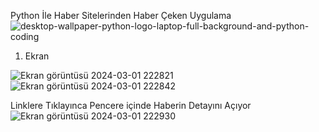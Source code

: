 Python İle Haber Sitelerinden Haber Çeken Uygulama
![desktop-wallpaper-python-logo-laptop-full-background-and-python-coding](https://github.com/sadikmentes/pythonHaberBotu/assets/67340558/683e68e6-8bd9-4e06-b4e8-ffecdf3dac76)

1. Ekran

![Ekran görüntüsü 2024-03-01 222821](https://github.com/sadikmentes/pythonHaberBotu/assets/67340558/317e12cd-bb95-4352-9729-021d88fa64b3)
![Ekran görüntüsü 2024-03-01 222842](https://github.com/sadikmentes/pythonHaberBotu/assets/67340558/15d88acb-6737-48f5-a95d-860a71308c55)

Linklere Tıklayınca Pencere içinde Haberin Detayını Açıyor
![Ekran görüntüsü 2024-03-01 222930](https://github.com/sadikmentes/pythonHaberBotu/assets/67340558/40564f23-b3d2-49ad-bdba-b17e3d3d23d6)
